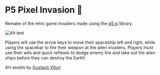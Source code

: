 # P5 Pixel Invasion 👾

Remake of the retro game invaders made using the [p5.js](https://p5js.org/) library.

<!-- ![Alt text](docs/invaders.gif) -->

![Alt text](docs/p5PixelInvasion.gif)

Players will use the arrow keys to move their spaceship left and right, while using the spacebar to fire their weapon at the alien invaders. Players must use their wits and quick reflexes to dodge enemy fire and take out the alien ships before they can destroy the Earth!

Art assets by [Gustavo Vituri](https://gvituri.itch.io/space-shooter)